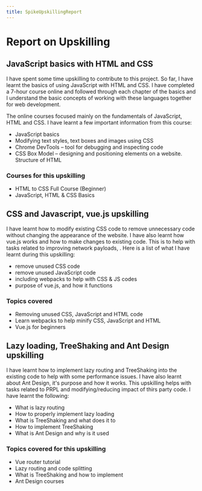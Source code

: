 ```yaml
---
title: SpikeUpskillingReport
---
```




# Report on Upskilling

## JavaScript basics with HTML and CSS

I have spent some time upskilling to contribute to this project. So far, I have learnt the basics of
using JavaScript with HTML and CSS. I have completed a 7-hour course online and followed through
each chapter of the basics and I understand the basic concepts of working with these languages
together for web development.

The online courses focused mainly on the fundamentals of JavaScript, HTML and CSS. I have learnt a
few important information from this course:

- JavaScript basics
- Modifying text styles, text boxes and images using CSS
- Chrome DevTools – tool for debugging and inspecting code
- CSS Box Model – designing and positioning elements on a website. Structure of HTML

### Courses for this upskilling

- HTML to CSS Full Course (Beginner)
- JavaScript, HTML & CSS Basics

## CSS and Javascript, vue.js upskilling

I have learnt how to modify existing CSS code to remove unnecessary code without changing the
appearance of the website. I have also learnt how vue.js works and how to make changes to existing
code. This is to help with tasks related to improving network payloads, . Here is a list of what I
have learnt during this upskilling:

- remove unused CSS code
- remove unused JavaScript code
- including webpacks to help with CSS & JS codes
- purpose of vue.js, and how it functions

### Topics covered

- Removing unused CSS, JavaScript and HTML code
- Learn webpacks to help minify CSS, JavaScript and HTML
- Vue.js for beginners

## Lazy loading, TreeShaking and Ant Design upskilling

I have learnt how to implement lazy routing and TreeShaking into the existing code to help with some
performance issues. I have also learnt about Ant Design, it's purpose and how it works. This
upskilling helps with tasks related to PRPL and modifying/reducing impact of thirs party code. I
have learnt the following:

- What is lazy routing
- How to properly implement lazy loading
- What is TreeShaking and what does it to
- How to implement TreeShaking
- What is Ant Design and why is it used

### Topics covered for this upskilling

- Vue router tutorial
- Lazy routing and code splitting
- What is TreeShaking and how to implement
- Ant Design courses
